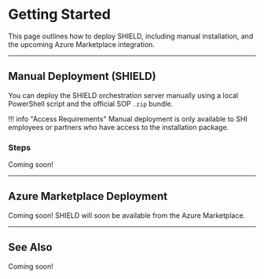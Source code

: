# Getting Started

This page outlines how to deploy SHIELD, including manual installation, and the upcoming Azure Marketplace integration.

---

## Manual Deployment (SHIELD)

You can deploy the SHIELD orchestration server manually using a local PowerShell script and the official SOP `.zip` bundle.

!!! info "Access Requirements"
    Manual deployment is only available to SHI employees or partners who have access to the installation package.

### Steps

Coming soon!

---

## Azure Marketplace Deployment

Coming soon! SHIELD will soon be available from the Azure Marketplace.

---

## See Also

Coming soon!

